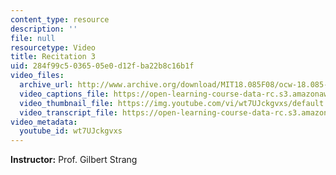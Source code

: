```yaml
---
content_type: resource
description: ''
file: null
resourcetype: Video
title: Recitation 3
uid: 284f99c5-0365-05e0-d12f-ba22b8c16b1f
video_files:
  archive_url: http://www.archive.org/download/MIT18.085F08/ocw-18.085-f08-rec03_300k.mp4
  video_captions_file: https://open-learning-course-data-rc.s3.amazonaws.com/18-085-computational-science-and-engineering-i-fall-2008/8dcbe81633375d31b1f00309a6c1692f_wt7UJckgvxs.vtt
  video_thumbnail_file: https://img.youtube.com/vi/wt7UJckgvxs/default.jpg
  video_transcript_file: https://open-learning-course-data-rc.s3.amazonaws.com/18-085-computational-science-and-engineering-i-fall-2008/98be52e00e3b22b6479ae65725a213d9_wt7UJckgvxs.pdf
video_metadata:
  youtube_id: wt7UJckgvxs
---
```


**Instructor:** Prof. Gilbert Strang